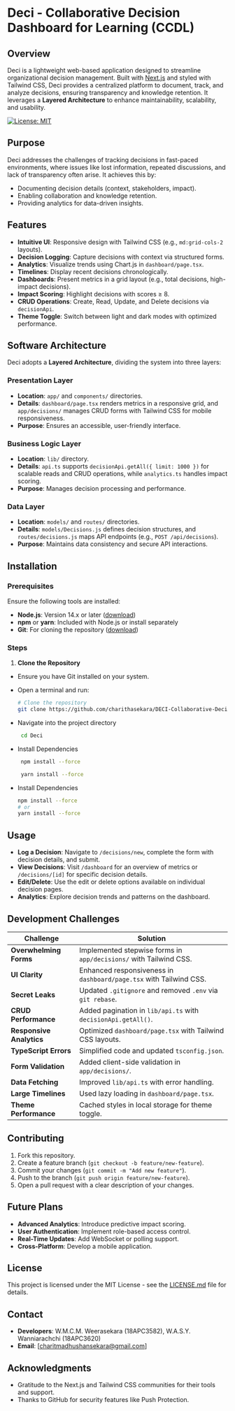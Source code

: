 # Deci - Collaborative Decision Dashboard for Learning (CCDL)

## Overview

Deci is a lightweight web-based application designed to streamline organizational decision management. Built with [Next.js](https://nextjs.org/) and styled with Tailwind CSS, Deci provides a centralized platform to document, track, and analyze decisions, ensuring transparency and knowledge retention. It leverages a **Layered Architecture** to enhance maintainability, scalability, and usability.

[![License: MIT](https://img.shields.io/badge/License-MIT-yellow.svg)](https://opensource.org/licenses/MIT)

## Purpose

Deci addresses the challenges of tracking decisions in fast-paced environments, where issues like lost information, repeated discussions, and lack of transparency often arise. It achieves this by:

- Documenting decision details (context, stakeholders, impact).
- Enabling collaboration and knowledge retention.
- Providing analytics for data-driven insights.

## Features

- **Intuitive UI**: Responsive design with Tailwind CSS (e.g., `md:grid-cols-2` layouts).
- **Decision Logging**: Capture decisions with context via structured forms.
- **Analytics**: Visualize trends using Chart.js in `dashboard/page.tsx`.
- **Timelines**: Display recent decisions chronologically.
- **Dashboards**: Present metrics in a grid layout (e.g., total decisions, high-impact decisions).
- **Impact Scoring**: Highlight decisions with scores ≥ 8.
- **CRUD Operations**: Create, Read, Update, and Delete decisions via `decisionApi`.
- **Theme Toggle**: Switch between light and dark modes with optimized performance.

## Software Architecture

Deci adopts a **Layered Architecture**, dividing the system into three layers:

### Presentation Layer

- **Location**: `app/` and `components/` directories.
- **Details**: `dashboard/page.tsx` renders metrics in a responsive grid, and `app/decisions/` manages CRUD forms with Tailwind CSS for mobile responsiveness.
- **Purpose**: Ensures an accessible, user-friendly interface.

### Business Logic Layer

- **Location**: `lib/` directory.
- **Details**: `api.ts` supports `decisionApi.getAll({ limit: 1000 })` for scalable reads and CRUD operations, while `analytics.ts` handles impact scoring.
- **Purpose**: Manages decision processing and performance.

### Data Layer

- **Location**: `models/` and `routes/` directories.
- **Details**: `models/Decisions.js` defines decision structures, and `routes/decisions.js` maps API endpoints (e.g., `POST /api/decisions`).
- **Purpose**: Maintains data consistency and secure API interactions.

## Installation

### Prerequisites

Ensure the following tools are installed:

- **Node.js**: Version 14.x or later ([download](https://nodejs.org/))
- **npm** or **yarn**: Included with Node.js or install separately
- **Git**: For cloning the repository ([download](https://git-scm.com/))

### Steps

1. **Clone the Repository**

- Ensure you have Git installed on your system.
- Open a terminal and run:

  ```bash
  # Clone the repository
  git clone https://github.com/charithasekara/DECI-Collaborative-Decision-Tracking-Application.git

  ```

- Navigate into the project directory

  ```bash
   cd Deci
  ```

- Install Dependencies
  ```bash
   npm install --force
  
   yarn install --force

   ```
- Install Dependencies
    ```bash
    npm install --force
    # or
    yarn install --force
    ````

## Usage

- **Log a Decision**: Navigate to `/decisions/new`, complete the form with decision details, and submit.
- **View Decisions**: Visit `/dashboard` for an overview of metrics or `/decisions/[id]` for specific decision details.
- **Edit/Delete**: Use the edit or delete options available on individual decision pages.
- **Analytics**: Explore decision trends and patterns on the dashboard.

## Development Challenges

| **Challenge**            | **Solution**                                                       |
| ------------------------ | ------------------------------------------------------------------ |
| **Overwhelming Forms**   | Implemented stepwise forms in `app/decisions/` with Tailwind CSS.  |
| **UI Clarity**           | Enhanced responsiveness in `dashboard/page.tsx` with Tailwind CSS. |
| **Secret Leaks**         | Updated `.gitignore` and removed `.env` via `git rebase`.          |
| **CRUD Performance**     | Added pagination in `lib/api.ts` with `decisionApi.getAll()`.      |
| **Responsive Analytics** | Optimized `dashboard/page.tsx` with Tailwind CSS layouts.          |
| **TypeScript Errors**    | Simplified code and updated `tsconfig.json`.                       |
| **Form Validation**      | Added client-side validation in `app/decisions/`.                  |
| **Data Fetching**        | Improved `lib/api.ts` with error handling.                         |
| **Large Timelines**      | Used lazy loading in `dashboard/page.tsx`.                         |
| **Theme Performance**    | Cached styles in local storage for theme toggle.                   |

## Contributing

1. Fork this repository.
2. Create a feature branch (`git checkout -b feature/new-feature`).
3. Commit your changes (`git commit -m "Add new feature"`).
4. Push to the branch (`git push origin feature/new-feature`).
5. Open a pull request with a clear description of your changes.

## Future Plans

- **Advanced Analytics**: Introduce predictive impact scoring.
- **User Authentication**: Implement role-based access control.
- **Real-Time Updates**: Add WebSocket or polling support.
- **Cross-Platform**: Develop a mobile application.

## License

This project is licensed under the MIT License - see the [LICENSE.md](LICENSE.md) file for details.

## Contact

- **Developers**: W.M.C.M. Weerasekara (18APC3582), W.A.S.Y. Wanniarachchi (18APC3620)
- **Email**: [charitmadhushansekara@gmail.com]

## Acknowledgments

- Gratitude to the Next.js and Tailwind CSS communities for their tools and support.
- Thanks to GitHub for security features like Push Protection.
`````
